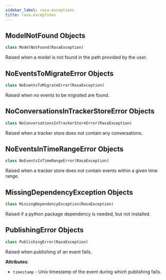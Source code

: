 ```yaml
---
sidebar_label: rasa.exceptions
title: rasa.exceptions
---
```


## ModelNotFound Objects

```python
class ModelNotFound(RasaException)
```

Raised when a model is not found in the path provided by the user.

## NoEventsToMigrateError Objects

```python
class NoEventsToMigrateError(RasaException)
```

Raised when no events to be migrated are found.

## NoConversationsInTrackerStoreError Objects

```python
class NoConversationsInTrackerStoreError(RasaException)
```

Raised when a tracker store does not contain any conversations.

## NoEventsInTimeRangeError Objects

```python
class NoEventsInTimeRangeError(RasaException)
```

Raised when a tracker store does not contain events within a given time range.

## MissingDependencyException Objects

```python
class MissingDependencyException(RasaException)
```

Raised if a python package dependency is needed, but not installed.

## PublishingError Objects

```python
class PublishingError(RasaException)
```

Raised when publishing of an event fails.

**Attributes**:

- `timestamp` - Unix timestamp of the event during which publishing fails.

